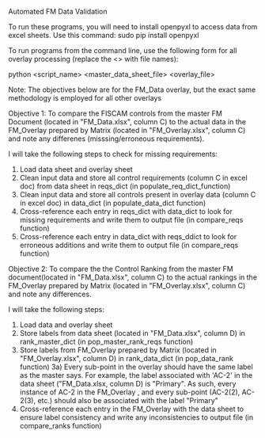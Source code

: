 Automated FM Data Validation

To run these programs, you will need to install openpyxl to access data from excel sheets. Use this command:
sudo pip install openpyxl

To run programs from the command line, use the following form for all overlay processing (replace the <> with file names):

python <script_name> <master_data_sheet_file> <overlay_file>


Note: The objectives below are for the FM_Data overlay, but the exact same methodology is employed for all other overlays

Objective 1: To compare the FISCAM controls from the master FM Document (located in "FM_Data.xlsx", column C)
to the actual data in the FM_Overlay prepared by Matrix (located in "FM_Overlay.xlsx", column C) and note any differenes (misssing/erroneous requirements).

I will take the following steps to check for missing requirements:

1) Load data sheet and overlay sheet
2) Clean input data and store all control requirements (column C in excel doc) from data sheet in reqs_dict (in populate_req_dict_function)
3) Clean input data and store all controls present in overlay data (column C in excel doc) in data_dict (in populate_data_dict function)
4) Cross-reference each entry in reqs_dict with data_dict to look for missing requirements and write them to output file (in compare_reqs function)
5) Cross-reference each entry in data_dict with reqs_ddict to look for erroneous additions and write them to output file (in compare_reqs function)

Objective 2: To compare the the Control Ranking from the master FM document(located in "FM_Data.xlsx", column C)
to the actual rankings in the FM_Overlay prepared by Matrix (located in "FM_Overlay.xlsx", column C) and note any differences.

I will take the following steps:

1) Load data and overlay sheet
2) Store labels from data sheet (located in "FM_Data.xlsx", column D) in rank_master_dict (in pop_master_rank_reqs function)
3) Store labels from FM_Overlay prepared by Matrix (located in "FM_Overlay.xlsx", column D) in rank_data_dict (in pop_data_rank function)
     3a) Every sub-point in the overlay should have the same label as the master says. For example, the label associated with
         'AC-2' in the data sheet ("FM_Data.xlsx, column D) is "Primary". As such, every instance of AC-2 in the FM_Overlay
         , and every sub-point (AC-2(2), AC-2(3), etc.) should also be associated with the label "Primary"
4) Cross-reference each entry in the FM_Overlay with the data sheet to ensure label consistency and write any inconsistencies
   to output file (in compare_ranks function)
